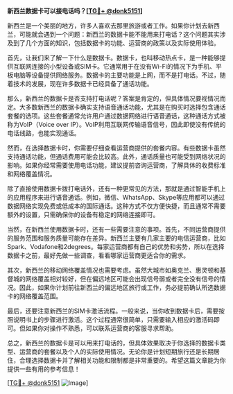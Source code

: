 **新西兰数据卡可以接电话吗？[[TG💪+ @donk5151](https://t.me/s/donk5151)]**

新西兰是一个美丽的地方，许多人喜欢去那里旅游或者工作。如果你计划去新西兰，可能就会遇到一个问题：新西兰的数据卡能不能用来打电话？这个问题其实涉及到了几个方面的知识，包括数据卡的功能、运营商的政策以及实际使用体验。

首先，让我们来了解一下什么是数据卡。数据卡，也叫移动热点卡，是一种能够提供互联网连接的小型设备或SIM卡。它通常用于在没有Wi-Fi的情况下为手机、平板电脑等设备提供网络服务。数据卡的主要功能是上网，而不是打电话。不过，随着技术的发展，现在许多数据卡已经具备了通话功能。

那么，新西兰的数据卡是否支持打电话呢？答案是肯定的，但具体情况要视情况而定。大多数新西兰的数据卡确实支持语音通话功能，尤其是在购买时选择包含通话套餐的选项。这些套餐通常允许用户通过数据网络进行语音通话，这种通话方式被称为VoIP（Voice over IP）。VoIP利用互联网传输语音信号，因此即使没有传统的电话线路，也能实现通话。

然而，在选择数据卡时，你需要仔细查看运营商提供的套餐内容。有些数据卡虽然支持通话功能，但通话费用可能会比较高。此外，通话质量也可能受到网络状况的影响。如果你经常需要使用电话功能，建议提前咨询运营商，了解具体的收费标准和网络覆盖情况。

除了直接使用数据卡拨打电话外，还有一种更常见的方法，那就是通过智能手机上的应用程序来进行语音通话。例如，微信、WhatsApp、Skype等应用都可以通过数据网络实现免费或低成本的国际通话。这种方式不仅方便快捷，而且通常不需要额外的设置，只需确保你的设备有稳定的网络连接即可。

当然，在新西兰使用数据卡时，还有一些需要注意的事项。首先，不同运营商提供的服务范围和服务质量可能存在差异。新西兰主要有几家主要的电信运营商，比如Spark、Vodafone和2degrees。每家运营商都有自己的优势和劣势，所以在选择数据卡之前，最好先做一些调查，看看哪家运营商更适合你的需求。

其次，新西兰的移动网络覆盖情况也需要考虑。虽然大城市如奥克兰、惠灵顿和基督城的网络覆盖相对较好，但在偏远地区可能会出现信号弱或者完全没有信号的情况。因此，如果你计划前往新西兰的偏远地区旅行或工作，务必提前确认所选数据卡的网络覆盖范围。

最后，还要注意新西兰的SIM卡激活流程。一般来说，当你收到数据卡后，需要按照说明书上的步骤进行激活。这个过程通常很简单，只需要输入相应的激活码即可。但如果你对操作不熟悉，可以联系运营商的客服寻求帮助。

总之，新西兰的数据卡是可以用来打电话的，但具体效果取决于你选择的数据卡类型、运营商的套餐以及个人的实际使用情况。无论你是计划短期旅行还是长期居住，合理选择数据卡并了解相关功能和限制都是非常重要的。希望这篇文章能为你提供一些有用的参考信息！

[[TG💪+ @donk5151](https://t.me/s/donk5151) ![Image](https://i.postimg.cc/rwNCRYN7/Snipaste-2025-04-30-17-27-05.png)]